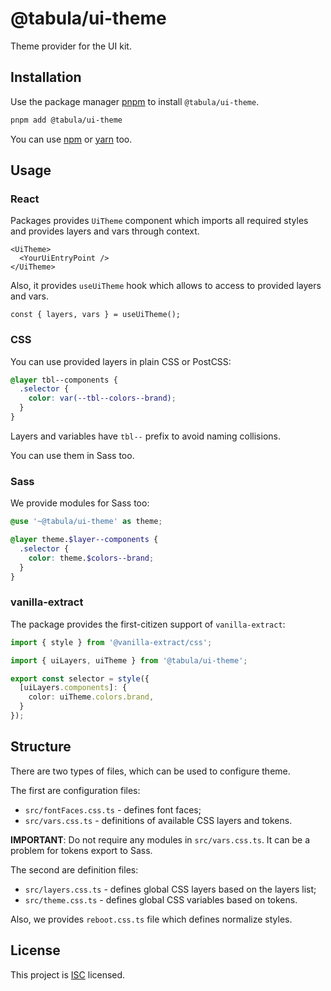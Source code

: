 # @tabula/ui-theme

Theme provider for the UI kit.

## Installation

Use the package manager [pnpm](https://pnpm.io) to install `@tabula/ui-theme`.

```bash
pnpm add @tabula/ui-theme
```

You can use [npm](https://npmjs.com) or [yarn](https://yarnpkg.com) too.

## Usage

### React

Packages provides `UiTheme` component which imports all required styles and provides layers and vars through context.

```tsx
<UiTheme>
  <YourUiEntryPoint />
</UiTheme>
```

Also, it provides `useUiTheme` hook which allows to access to provided layers and vars.

```tsx
const { layers, vars } = useUiTheme();
```

### CSS

You can use provided layers in plain CSS or PostCSS:

```css
@layer tbl--components {
  .selector {
    color: var(--tbl--colors--brand);
  }
}
```

Layers and variables have `tbl--` prefix to avoid naming collisions.

You can use them in Sass too.

### Sass

We provide modules for Sass too:

```scss
@use '~@tabula/ui-theme' as theme;

@layer theme.$layer--components {
  .selector {
    color: theme.$colors--brand;
  }
}
```

### vanilla-extract

The package provides the first-citizen support of `vanilla-extract`:

```ts
import { style } from '@vanilla-extract/css';

import { uiLayers, uiTheme } from '@tabula/ui-theme';

export const selector = style({
  [uiLayers.components]: {
    color: uiTheme.colors.brand,
  }
});
```

## Structure

There are two types of files, which can be used to configure theme.

The first are configuration files:

- `src/fontFaces.css.ts` - defines font faces;
- `src/vars.css.ts` - definitions of available CSS layers and tokens.

**IMPORTANT**: Do not require any modules in `src/vars.css.ts`. It can be a problem for tokens export to Sass.

The second are definition files:

- `src/layers.css.ts` - defines global CSS layers based on the layers list;
- `src/theme.css.ts` - defines global CSS variables based on tokens.

Also, we provides `reboot.css.ts` file which defines normalize styles.

## License

This project is [ISC](https://choosealicense.com/licenses/isc/) licensed.
